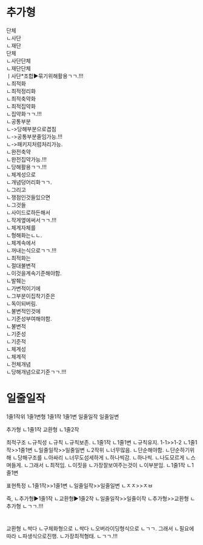 # 추가형
단체  
ㄴ사단  
ㄴ재단  
단체  
ㄴ사단단체  
ㄴ재단단체  
ㅣ사단*조합▶묶기위해활용ㄱㄱ.!!!  
ㄴ최적화   
ㄴ최적정리화  
ㄴ최적축약화  
ㄴ최적집약화  
ㄴ집약화ㄱㄱ.!!!  
ㄴ공통부분  
ㄴ->당해부분으로겹침  
ㄴ->공통부분줄임가능.!!!  
ㄴ->패키지처럼처리가능.  
ㄴ완전축약  
ㄴ완전집약가능.!!!  
ㄴ당해활용ㄱㄱ.!!!  
ㄴ체계성으로  
ㄴ개념덩어리화ㄱㄱ.  
ㄴ그리고  
ㄴ쟁점인것들있으면  
ㄴ그것들  
ㄴ사이드로하든해서  
ㄴ작게옆에써서ㄱㄱ.!!!  
ㄴ체계자체를  
ㄴ형해화는ㄴㄴ.  
ㄴ체계속에서  
ㄴ꺼내는식으로ㄱㄱ.!!!  
ㄴ최적화는  
ㄴ절대불변적  
ㄴ이것을계속기준해야함.  
ㄴ발췌는  
ㄴ가변적이기에  
ㄴ그부분이집착기준은  
ㄴ독이되버림.  
ㄴ불변적인것에  
ㄴ기준성부여해야함.  
ㄴ불변적  
ㄴ기준성  
ㄴ기준적  
ㄴ체계성  
ㄴ체계적  
ㄴ전체개념  
ㄴ당해개념으로기준ㄱㄱ.!!!  

# 일줄일작
1줄1작위
1줄1변형
1줄1작
1줄1변
일줄일작
일줄일변

추가형
ㄴ1줄1작
교환형
ㄴ1줄2작

최적구조
ㄴ규칙성
ㄴ규칙
ㄴ규칙보존.
ㄴ1줄1작
ㄴ1줄1변
ㄴ규칙유지.
1-1>>1-2
ㄴ1줄1작>>1줄1변
ㄴ일줄일작>>일줄일변
ㄴ2작위
ㄴ너무많음.
ㄴ단순해야함.
ㄴ단순하기위해
ㄴ당해구조를
ㄴ아싸리
ㄴ너무도섬세하게
ㄴ하나씩감.
ㄴ하나씩.
ㄴ나도모르게
ㄴ스며들게.
ㄴ그래서
ㄴ최적임.
ㄴ이짓을
ㄴ가장잘보여주는것이
ㄴ이부분임.
ㄴ1줄1작
ㄴ1줄1변

표현특정
ㄴ1줄1작>>1줄1변
ㄴ일줄일작>>일줄일변
ㄴㅈㅈ>>ㅈㅂ

즉,
ㄴ추가형▶1줄1작
ㄴ교환형▶1줄2작
ㄴ일줄일작>>일줄이작
ㄴ추가형>>교환형
ㄴ추가형
ㄴㄱㄱ.!!!

#
교환형
ㄴ싹다
ㄴ구체화형으로
ㄴ싹다
ㄴ오버라이딩형식으로
ㄴㄱㄱ.
그래서
ㄴ필요에따라
ㄴ파생식으로진행.
ㄴ가장최적형태.
ㄴㄱㄱ.!!!


